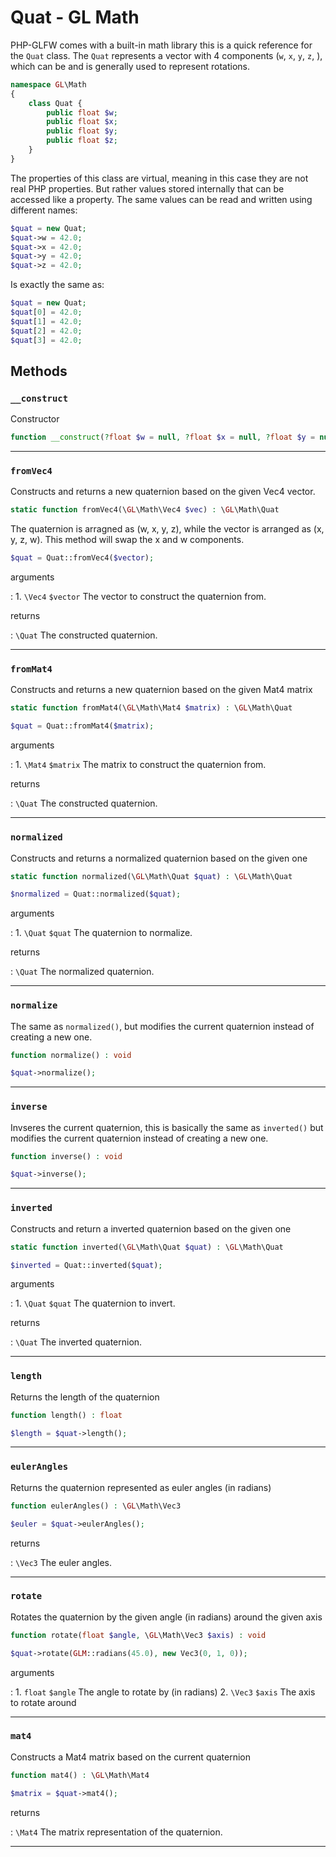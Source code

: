 # Quat - GL Math

PHP-GLFW comes with a built-in math library this is a quick reference for the `Quat` class.
The `Quat` represents a vector with 4 components (`w`, `x`, `y`, `z`, ),
which can be and is generally used to represent rotations.

```php 
namespace GL\Math
{
    class Quat {
        public float $w;
        public float $x;
        public float $y;
        public float $z;
    }
}
```

The properties of this class are virtual, meaning in this case they are not real PHP properties. But rather values stored internally that 
can be accessed like a property. The same values can be read and written using different names:

```php
$quat = new Quat;
$quat->w = 42.0;
$quat->x = 42.0;
$quat->y = 42.0;
$quat->z = 42.0;
```

Is exactly the same as:

```php
$quat = new Quat;
$quat[0] = 42.0;
$quat[1] = 42.0;
$quat[2] = 42.0;
$quat[3] = 42.0;
```

## Methods

### `__construct`

Constructor

```php
function __construct(?float $w = null, ?float $x = null, ?float $y = null, ?float $z = null)
```

---
     
### `fromVec4`

Constructs and returns a new quaternion based on the given Vec4 vector.

```php
static function fromVec4(\GL\Math\Vec4 $vec) : \GL\Math\Quat
```

The quaternion is arragned as (w, x, y, z), while the vector is arranged as (x, y, z, w).
This method will swap the x and w components.

```php
$quat = Quat::fromVec4($vector);
```

arguments

:    1. `\Vec4` `$vector` The vector to construct the quaternion from.

returns

:    `\Quat` The constructed quaternion.

---
     
### `fromMat4`

Constructs and returns a new quaternion based on the given Mat4 matrix

```php
static function fromMat4(\GL\Math\Mat4 $matrix) : \GL\Math\Quat
```

```php
$quat = Quat::fromMat4($matrix);
```

arguments

:    1. `\Mat4` `$matrix` The matrix to construct the quaternion from.

returns

:    `\Quat` The constructed quaternion.

---
     
### `normalized`

Constructs and returns a normalized quaternion based on the given one

```php
static function normalized(\GL\Math\Quat $quat) : \GL\Math\Quat
```

```php
$normalized = Quat::normalized($quat);
```

arguments

:    1. `\Quat` `$quat` The quaternion to normalize.

returns

:    `\Quat` The normalized quaternion.

---
     
### `normalize`

The same as `normalized()`, but modifies the current quaternion instead of creating a new one.

```php
function normalize() : void
```

```php
$quat->normalize();
```

---
     
### `inverse`

Invseres the current quaternion, this is basically the same as `inverted()` but
modifies the current quaternion instead of creating a new one.

```php
function inverse() : void
```

```php
$quat->inverse();
```

---
     
### `inverted`

Constructs and return a inverted quaternion based on the given one

```php
static function inverted(\GL\Math\Quat $quat) : \GL\Math\Quat
```

```php
$inverted = Quat::inverted($quat);
```

arguments

:    1. `\Quat` `$quat` The quaternion to invert.

returns

:    `\Quat` The inverted quaternion.

---
     
### `length`

Returns the length of the quaternion

```php
function length() : float
```

```php
$length = $quat->length();
```

---
     
### `eulerAngles`

Returns the quaternion represented as euler angles (in radians)

```php
function eulerAngles() : \GL\Math\Vec3
```

```php
$euler = $quat->eulerAngles();
```

returns

:    `\Vec3` The euler angles.

---
     
### `rotate`

Rotates the quaternion by the given angle (in radians) around the given axis

```php
function rotate(float $angle, \GL\Math\Vec3 $axis) : void
```

```php
$quat->rotate(GLM::radians(45.0), new Vec3(0, 1, 0));
```

arguments

:    1. `float` `$angle` The angle to rotate by (in radians)
    2. `\Vec3` `$axis` The axis to rotate around

---
     
### `mat4`

Constructs a Mat4 matrix based on the current quaternion

```php
function mat4() : \GL\Math\Mat4
```

```php
$matrix = $quat->mat4();
```

returns

:    `\Mat4` The matrix representation of the quaternion.

---
     
